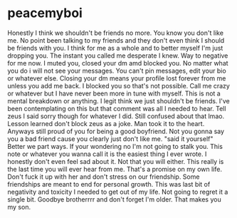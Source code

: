 # peacemyboi
Honestly I think we shouldn't be friends no more. 
You know you don't like me. 
No point been talking to my friends and they don't even think I should be friends with you.
I think for me as a whole and to better myself I'm just dropping you.
The instant you called me desperate I knew.
Way to negative for me now.
I muted you, closed your dm amd blocked you. No matter what you do i will not see your messages.
You can't pin messages, edit your bio or whatever else.
Closing your dm means your profile lost forever from me unless you add me back.
I blocked you so that's not possible.
Call me crazy or whatever but I have never been more in tune with myself.
This is not a mental breakdown or anything. 
I legit think we just shouldn't be friends.
I've been contemplating on this but that comment was all I needed to hear.
Tell zeus I said sorry though for whatever I did. 
Still confused about that lmao. 
Lesson learned don't block zeus as a joke. 
Man took it to the heart.
Anyways still proud of you for being a good boyfriend.
Not you gonna say you a bad friend cause you clearly just don't like me. "said it yourself"
Better we part ways. If your wondering no I'm not going to stalk you.
This note or whatever you wanna call it is the easiest thing I ever wrote.
I honestly don't even feel sad about it. Not that you will either.
This really is the last time you will ever hear from me. That's a promise on my own life.
Don't fuck it up with her and don't stress on our friendship.
Some friendships are meant to end for personal growth.
This was last bit of negativity and toxicity I needed to get out of my life.
Not going to regret it a single bit.
Goodbye brotherrrr and don't forget I'm older.
That makes you my son.

